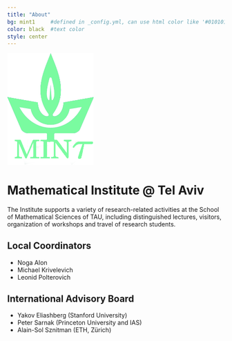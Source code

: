 ```yaml
---
title: "About"
bg: mint1     #defined in _config.yml, can use html color like '#010101'
color: black  #text color
style: center
---
```


<img src="img/TAU.png" alt="Logo" style="width: 200px;"/>

<div class="colmask">
<div class="colmid">
<div class="colleft">
<div class="col1">

<h1 class="title" id="mathematical-institute--tel-aviv-mint">Mathematical Institute @ Tel Aviv</h1>
<p>The Institute supports a variety of research-related activities at the School of Mathematical Sciences of TAU, including distinguished lectures, visitors, organization of workshops and travel of research students.</p>
</div>

<div class="col2">
<h2 id="Local-coordinators">Local Coordinators</h2>
<ul>
  <li>Noga Alon</li>
  <li>Michael Krivelevich</li>
  <li>Leonid Polterovich</li>
</ul>
</div>

<div class="col3">
<h2 id="international-advisory-board">International Advisory Board</h2>
<ul>
  <li>Yakov Eliashberg (Stanford University)</li>
  <li>Peter Sarnak (Princeton University and IAS)</li>
  <li>Alain-Sol Sznitman (ETH, Zürich)</li>
</ul>
</div>
</div>
</div>
</div>
